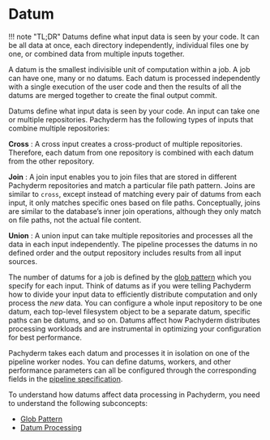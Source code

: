 # Datum

!!! note "TL;DR"
    Datums define what input data is seen by your code. It can be
    all data at once, each directory independently, individual
    files one by one, or combined data from multiple inputs together.

A datum is the smallest indivisible unit of computation within a job.
A job can have one, many or no datums. Each datum is processed
independently with a single execution of the user code and
then the results of all the datums are merged together to
create the final output commit.

Datums define what input data is seen by your code. An input can take one or multiple
repositories. Pachyderm has the following types of inputs that
combine multiple repositories:

**Cross**
:    A cross input creates a cross-product of multiple repositories.
     Therefore, each datum from one repository is combined with each
     datum from the other repository.

**Join**
:    A join input enables you to join files that are stored
     in different Pachyderm repositories and match a particular
     file path pattern. Joins are similar to `cross`, except
     instead of matching every pair of datums from each input,
     it only matches specific ones based on file paths.
     Conceptually, joins are similar to the
     database’s inner join operations, although they only match
     on file paths, not the actual file content.

**Union**
:    A union input can take multiple repositories and processes
     all the data in each input independently. The pipeline
     processes the datums in no defined order and the output
     repository includes results from all input sources.

The number of datums for a job is defined by the
[glob pattern](glob-pattern.md) which you specify for each input. Think of
datums as if you were telling Pachyderm how to divide your
input data to efficiently distribute computation and
only process the *new* data. You can configure a whole
input repository to be one datum, each top-level filesystem object
to be a separate datum, specific paths can be datums,
and so on. Datums affect how Pachyderm distributes processing workloads
and are instrumental in optimizing your configuration for best performance.

Pachyderm takes each datum and processes it in isolation on one of
the pipeline worker nodes. You can define datums, workers, and other
performance parameters can all be configured through the
corresponding fields in the [pipeline specification](../../../reference/pipeline_spec.md).

To understand how datums affect data processing in Pachyderm, you need to
understand the following subconcepts:

* [Glob Pattern](glob-pattern.md)
* [Datum Processing](relationship-between-datums.md)

